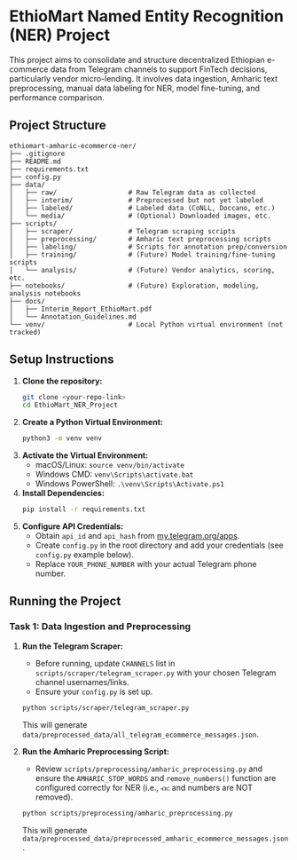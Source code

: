 # EthioMart Named Entity Recognition (NER) Project

This project aims to consolidate and structure decentralized Ethiopian e-commerce data from Telegram channels to support FinTech decisions, particularly vendor micro-lending. It involves data ingestion, Amharic text preprocessing, manual data labeling for NER, model fine-tuning, and performance comparison.

## Project Structure
```
ethiomart-amharic-ecommerce-ner/
├── .gitignore
├── README.md
├── requirements.txt
├── config.py
├── data/
│   ├── raw/                  # Raw Telegram data as collected
│   ├── interim/              # Preprocessed but not yet labeled
│   ├── labeled/              # Labeled data (CoNLL, Doccano, etc.)
│   └── media/                # (Optional) Downloaded images, etc.
├── scripts/
│   ├── scraper/              # Telegram scraping scripts
│   ├── preprocessing/        # Amharic text preprocessing scripts
│   ├── labeling/             # Scripts for annotation prep/conversion
│   ├── training/             # (Future) Model training/fine-tuning scripts
│   └── analysis/             # (Future) Vendor analytics, scoring, etc.
├── notebooks/                # (Future) Exploration, modeling, analysis notebooks
├── docs/
│   ├── Interim_Report_EthioMart.pdf
│   └── Annotation_Guidelines.md
└── venv/                     # Local Python virtual environment (not tracked)
```

## Setup Instructions

1.  **Clone the repository:**
    ```bash
    git clone <your-repo-link>
    cd EthioMart_NER_Project
    ```
2.  **Create a Python Virtual Environment:**
    ```bash
    python3 -m venv venv
    ```
3.  **Activate the Virtual Environment:**
    * macOS/Linux: `source venv/bin/activate`
    * Windows CMD: `venv\Scripts\activate.bat`
    * Windows PowerShell: `.\venv\Scripts\Activate.ps1`
4.  **Install Dependencies:**
    ```bash
    pip install -r requirements.txt
    ```
5.  **Configure API Credentials:**
    * Obtain `api_id` and `api_hash` from [my.telegram.org/apps](https://my.telegram.org/apps).
    * Create `config.py` in the root directory and add your credentials (see `config.py` example below).
    * Replace `YOUR_PHONE_NUMBER` with your actual Telegram phone number.

## Running the Project

### Task 1: Data Ingestion and Preprocessing

1.  **Run the Telegram Scraper:**
    * Before running, update `CHANNELS` list in `scripts/scraper/telegram_scraper.py` with your chosen Telegram channel usernames/links.
    * Ensure your `config.py` is set up.
    ```bash
    python scripts/scraper/telegram_scraper.py
    ```
    This will generate `data/preprocessed_data/all_telegram_ecommerce_messages.json`.

2.  **Run the Amharic Preprocessing Script:**
    * Review `scripts/preprocessing/amharic_preprocessing.py` and ensure the `AMHARIC_STOP_WORDS` and `remove_numbers()` function are configured correctly for NER (i.e., `ብር` and numbers are NOT removed).
    ```bash
    python scripts/preprocessing/amharic_preprocessing.py
    ```
    This will generate `data/preprocessed_data/preprocessed_amharic_ecommerce_messages.json`.

